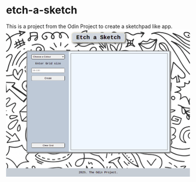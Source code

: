 # etch-a-sketch

This is a project from the Odin Project to create a sketchpad like app.
![Screenshot of Etch a Sketch](Preview/brave_screenshot.png)
